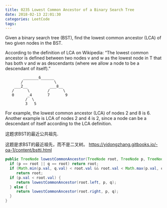 ```yaml
---
title: 0235 Lowest Common Ancestor of a Binary Search Tree
date: 2018-02-13 22:01:30
categories: LeetCode
tags:
---
```


Given a binary search tree (BST), find the lowest common ancestor (LCA) of two given nodes in the BST.

According to the definition of LCA on Wikipedia: “The lowest common ancestor is defined between two nodes v and w as the lowest node in T that has both v and w as descendants (where we allow a node to be a descendant of itself).”

```text
        _______6______
       /              \
    ___2__          ___8__
   /      \        /      \
   0      _4       7       9
         /  \
         3   5
```
For example, the lowest common ancestor (LCA) of nodes 2 and 8 is 6. Another example is LCA of nodes 2 and 4 is 2, since a node can be a descendant of itself according to the LCA definition.


这题求BST的最近公共祖先.

这题是求BST的最近祖先，而不是二叉树。
https://yidongzhang.gitbooks.io/-oa-1/content/bstti.html

```java
public TreeNode lowestCommonAncestor(TreeNode root, TreeNode p, TreeNode q) {
  if (p == root || q == root) return root;
  if (Math.min(p.val, q.val) < root.val && root.val < Math.max(p.val, q.val))
     return root;
  if (p.val < root.val) {
     return lowestCommonAncestor(root.left, p, q);
  } else {
     return lowestCommonAncestor(root.right, p, q);
  }
}
```

